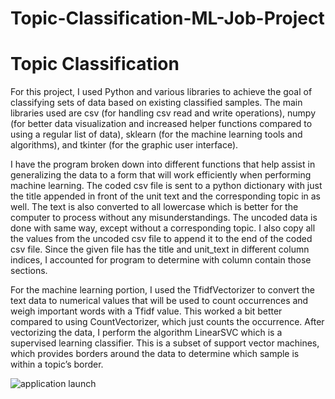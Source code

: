 # Topic-Classification-ML-Job-Project

# Topic Classification

   For this project, I used Python and various libraries to achieve the goal of classifying sets of data based on existing classified samples. The main libraries used are csv (for handling csv read and write operations), numpy (for better data visualization and increased helper functions compared to using a regular list of data), sklearn (for the machine learning tools and algorithms), and tkinter (for the graphic user interface). 
  
   I have the program broken down into different functions that help assist in generalizing the data to a form that will work efficiently when performing machine learning. The coded csv file is sent to a python dictionary with just the title appended in front of the unit text and the corresponding topic in as well. The text is also converted to all lowercase which is better for the computer to process without any misunderstandings. The uncoded data is done with same way, except without a corresponding topic. I also copy all the values from the uncoded csv file to append it to the end of the coded csv file. Since the given file has the title and unit_text in different column indices, I accounted for program to determine with column contain those sections.
  
   For the machine learning portion, I used the TfidfVectorizer to convert the text data to numerical values that will be used to count occurrences and weigh important words with a Tfidf value. This worked a bit better compared to using CountVectorizer, which just counts the occurrence. After vectorizing the data, I perform the algorithm LinearSVC which is a supervised learning classifier. This is a subset of support vector machines, which provides borders around the data to determine which sample is within a topic’s border.
  
  ![application launch](https://i.imgur.com/2a0pqal.png)
